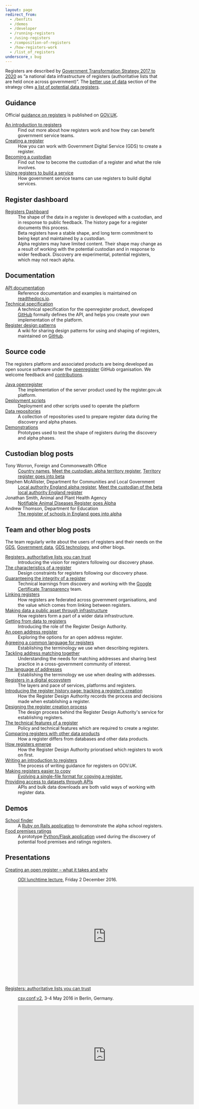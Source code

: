 ```yaml
---
layout: page
redirect_from:
  - /benfits
  - /demos
  - /developer
  - /running-registers
  - /using-registers
  - /composition-of-registers
  - /how-registers-work
  - /list_of_registers
underscore_: bug
---
```


Registers are described by [Government Transformation Strategy 2017 to 2020](https://www.gov.uk/government/publications/government-transformation-strategy-2017-to-2020) as 
“a national data infrastructure of registers (authoritative lists that are held once across government)”. The [better use of data](https://www.gov.uk/government/publications/government-transformation-strategy-2017-to-2020/government-transformation-strategy-better-use-of-data) section of the strategy cites [a list of potential data registers](https://www.gov.uk/government/publications/government-transformation-strategy-2017-to-2020/government-transformation-strategy-appendix-list-of-potential-data-registers).

## Guidance

Official <a href="https://www.gov.uk/government/collections/registers-guidance">guidance on registers</a> is published on <a href="https://www.gov.uk">GOV.UK</a>.


<dl>
<dt><a href="https://www.gov.uk/government/publications/registers/registers">An introduction to registers</a></dt>
<dd>Find out more about how registers work and how they can benefit government service teams.</dd>

<dt><a href="https://www.gov.uk/guidance/creating-a-register">Creating a register</a></dt>
<dd>How you can work with Government Digital Service (GDS) to create a register.</dd>

<dt><a href="https://www.gov.uk/guidance/registers-becoming-a-custodian">Becoming a custodian</a></dt>
<dd>Find out how to become the custodian of a register and what the role involves.</dd>

<dt><a href="https://www.gov.uk/guidance/using-registers-to-build-a-service">Using registers to build a service</a></dt>
<dd>How government service teams can use registers to build digital services.</dd>
</dl>


## Register dashboard
<dl>
<dt><a href="https://registers.cloudapps.digital/registers">Registers Dashboard</a></dt>
<dd>The shape of the data in a register is developed with a custodian, and in response to public feedback. The history page for a register documents this process.</dd>
<dd>Beta registers have a stable shape, and long term commitment to being kept and maintained by a custodian.</dd>
<dd>Alpha registers may have limited content. Their shape may change as a result of working with the potential custodian and in response to wider feedback.
Discovery are experimental, potential registers, which may not reach alpha.</dd>
</dl>

## Documentation
<dl>
<dt><a href="http://open-registers-docs.readthedocs.io/en/latest/">API documentation</a></dt>
<dd>Reference documentation and examples is maintained on <a href="http://open-registers-docs.readthedocs.io/en/latest/">readthedocs.io</a>.</dd>
<dt><a href="https://openregister.github.io/specification/">Technical specification</a></dt>
<dd>A technical specification for the openregister product, developed <a href="https://github.com/openregister/specification">GitHub</a> formally defines the API,
and helps you create your own implementation of the platform.</dd>
<dt><a href="{{ site.baseurl }}/patterns/">Register design patterns</a></dt>
<dd>A wiki for sharing design patterns for using and shaping of registers, maintained on <a href="https://github.com/openregister/www.openregister.org">GitHub</a>.</dd>
</dl>

## Source code

<p>The registers platform and associated products are being developed as open source software under the <a href="https://github.com/openregister">openregister</a> GitHub organisation.
We welcome feedback and <a href="https://github.com/alphagov/styleguides/blob/master/pull-requests.md">contributions</a>.</p>
<dl>
<dt><a href="https://github.com/openregister/openregister-java">Java openregister</a></dt>
<dd>The implementation of the server product used by the register.gov.uk platform.</dd>
<dt><a href="https://github.com/openregister/deployment">Deployment scripts</a></dt>
<dd>Deployment and other scripts used to operate the platform</dd>
<dt><a href="https://github.com/openregister?utf8=%E2%9C%93&q=-data">Data repositories</a></dt>
<dd>A collection of repositories used to prepare register data during the discovery and alpha phases.</dd>
<dt><a href="https://github.com/openregister?utf8=%E2%9C%93&q=-demo">Demonstrations</a></dt>
<dd>Prototypes used to test the shape of registers during the discovery and alpha phases.</dd>
</dl>


## Custodian blog posts

<dl>
<dt>Tony Worron, Foreign and Commonwealth Office</dt>
<dd>
<a href="http://blogs.fco.gov.uk/guestpost/2016/02/11/spreading-the-word-and-data-on-country-names/">Country names</a>,
<a href="https://data.blog.gov.uk/2016/10/12/meet-the-custodian-alpha-territory-register/">Meet the custodian: alpha territory register</a>,
<a href="https://data.blog.gov.uk/2016/12/19/territory-register-goes-into-beta/">Territory register goes into beta</a>
</dd>

<dt>Stephen McAllister, Department for Communities and Local Government</dt>
<dd>
<a href="https://data.blog.gov.uk/2016/09/07/local-authority-england-alpha-register/">Local authority England alpha register</a>,
<a href="https://data.blog.gov.uk/2016/10/26/meet-the-custodian-of-the-beta-local-authority-england-register/">Meet the custodian of the beta local authority England register</a>
</dd>

<dt>Jonathan Smith, Animal and Plant Health Agency</dt>
<dd>
<a href="https://defradigital.blog.gov.uk/2017/02/17/notifiable-animal-diseases-register-goes-alpha/">Notifiable Animal Diseases Register goes Alpha</a>
</dd>

<dt>Andrew Thomson, Department for Education</dt>
<dd><a href="https://data.blog.gov.uk/2016/11/29/the-register-of-schools-in-england-goes-into-alpha/">The register of schools in England goes into alpha</a></dd>
</dl>

## Team and other blog posts

<p>The team regularly write about the users of registers and their needs on the
<a href="https://gds.blog.gov.uk">GDS</a>,
<a href="https://data.blog.gov.uk">Government data</a>,
<a href="https://gdstechnology.blog.gov.uk">GDS technology</a>, and other blogs.</p>
<dl>
<dt><a href="https://gds.blog.gov.uk/2015/09/01/registers-authoritative-lists-you-can-trust/">Registers, authoritative lists you can trust</a></dt>
<dd>Introducing the vision for registers following our discovery phase.</dd>
<dt><a href="https://gds.blog.gov.uk/2015/10/13/the-characteristics-of-a-register/">The characteristics of a register</a></dt>
<dd>Design constraints for registers following our discovery phase.</dd>
<dt><a href="https://gdstechnology.blog.gov.uk/2015/10/13/guaranteeing-the-integrity-of-a-register/">Guaranteeing the integrity of a register</a></dt>
<dd>Technical learnings from discovery and working with the <a href="https://github.com/google/certificate-transparency">Google Certificate Transparency</a> team.</dd>
<dt><a href="https://gds.blog.gov.uk/2015/12/16/linking-registers/">Linking registers</a></dt>
<dd>How registers are federated across government organisations, and the value which comes from linking between registers.</dd>
<dt><a href="https://gds.blog.gov.uk/2015/11/03/making-data-a-public-asset-through-infrastructure/">Making data a public asset through infrastructure</a></dt>
<dd>How registers form a part of a wider data infrastructure.</dd>
<dt><a href="https://gds.blog.gov.uk/2016/03/11/getting-from-data-to-registers/">Getting from data to registers</a></dt>
<dd>Introducing the role of the Register Design Authority.</dd>
<dt><a href="https://gds.blog.gov.uk/2016/03/23/an-open-address-register/">An open address register</a></dt>
<dd>Exploring the options for an open address register.</dd>
<dt><a href="https://data.blog.gov.uk/2016/08/02/agreeing-a-common-language-for-registers/">Agreeing a common language for registers</a></dt>
<dd>Establishing the terminology we use when describing registers.</dd>
<dt><a href="https://data.blog.gov.uk/2016/08/09/tackling-address-matching-together/">Tackling address matching together</a></dt>
<dd>Understanding the needs for matching addresses and sharing best practice in a cross-government community of interest.</dd>
<dt><a href="https://data.blog.gov.uk/2016/08/19/the-language-of-addresses/">The language of addresses</a></dt>
<dd>Establishing the terminology we use when dealing with addresses.</dd>
<dt><a href="https://data.blog.gov.uk/2016/09/12/registers-in-a-digital-ecosystem/">Registers in a digital ecosystem</a></dt>
<dd>The layers and pace of services, platforms and registers.</dd>
<dt><a href="https://data.blog.gov.uk/2016/10/14/introducing-the-register-history-page-tracking-a-registers-creation/">Introducing the register history page: tracking a register’s creation</a></dt>
<dd>How the Register Design Authority records the process and decisions made when establishing a register.</dd>
<dt><a href="https://gds.blog.gov.uk/2016/10/18/designing-the-register-creation-process/">Designing the register creation process</a></dt>
<dd>The design process behind the Register Design Authority's service for establishing registers.</dd>
<dt><a href="https://data.blog.gov.uk/2016/10/28/technical-features-of-a-register/">The technical features of a register</a></dt>
<dd>Policy and technical features which are required to create a register.</dd>
<dt><a href="https://data.blog.gov.uk/2016/10/31/comparing-registers-with-other-data-products/">Comparing registers with other data products</a></dt>
<dd>How a register differs from databases and other data products.</dd>
<dt><a href="https://data.blog.gov.uk/2016/10/24/how-registers-emerge/">How registers emerge</a></dt>
<dd>How the Register Design Authority prioratised which registers to work on first.</dd>
<dt><a href="https://data.blog.gov.uk/2016/07/19/writing-an-introduction-to-registers/">Writing an introduction to registers</a></dt>
<dd>The process of writing guidance for registers on GOV.UK.</dd>
<dt><a href="https://data.blog.gov.uk/2017/01/23/making-registers-easier-to-copy/">Making registers easier to copy</dt>
<dd>Evolving a single-file format for copying a register.</dd>
<dt><a href="https://gdstechnology.blog.gov.uk/2017/02/03/providing-access-to-datasets-through-apis/">Providing access to datasets through APIs</a></dt>
<dd>APIs and bulk data downloads are both valid ways of working with register data.</dd>
</dl>


## Demos

<dl>
<dt><a href="https://openregister-school-demo.herokuapp.com/">School finder</a></dt>
<dd>A <a href="https://github.com/openregister/school-demo">Ruby on Rails application</a> to demonstrate the alpha school registers.</dd>

<dt><a href="http://openregister-food-ratings-demo.herokuapp.com/">Food premises ratings</a></dt>
<dd>A prototype <a href="https://github.com/openregister/food-ratings-demo">Python/Flask application</a> used during the discovery of potential food premises and ratings registers.</dd>
</dl>


## Presentations
<dl>
<dt><a href="http://theodi.org/lunchtime-lectures/friday-lunchtime-lecture-creating-an-open-register-what-it-takes-and-why">Creating an open register – what it takes and why</a></dt>
<dd><p><a href="http://theodi.org/lunchtime-lectures">ODI lunchtime lecture</a>, Friday 2 December 2016.</p>
<iframe width="560" height="315" src="https://www.youtube.com/embed/p85OxqQX0Yk" frameborder="0" allowfullscreen></iframe>
</dd>

<dt><a href="https://csvconf.com/2016/#michaelaphilip">Registers: authoritative lists you can trust</a></dt>
<dd><p><a href="https://csvconf.com/2016/">csv,conf,v2</a>, 3-4 May 2016 in Berlin, Germany.</p>
<iframe width="560" height="315" src="https://www.youtube.com/embed/qR79NsxpcbY" frameborder="0" allowfullscreen></iframe>
</dd>
</dl>
